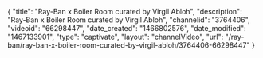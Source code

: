 {
    "title": "Ray-Ban x Boiler Room curated by Virgil Abloh",
    "description": "Ray-Ban x Boiler Room curated by Virgil Abloh",
    "channelid": "3764406",
    "videoid": "66298447",
    "date_created": "1466802576",
    "date_modified": "1467133901",
    "type": "captivate",
    "layout": "channelVideo",
    "url": "\/ray-ban\/ray-ban-x-boiler-room-curated-by-virgil-abloh\/3764406-66298447"
}